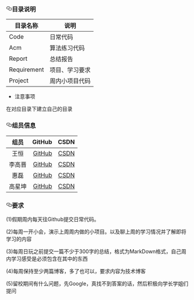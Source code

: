 <article class="markdown-body entry-content p-5" itemprop="text"><h3><a id="user-content-目录说明" class="anchor" aria-hidden="true" href="#目录说明"><svg class="octicon octicon-link" viewBox="0 0 16 16" version="1.1" width="16" height="16" aria-hidden="true"><path fill-rule="evenodd" d="M4 9h1v1H4c-1.5 0-3-1.69-3-3.5S2.55 3 4 3h4c1.45 0 3 1.69 3 3.5 0 1.41-.91 2.72-2 3.25V8.59c.58-.45 1-1.27 1-2.09C10 5.22 8.98 4 8 4H4c-.98 0-2 1.22-2 2.5S3 9 4 9zm9-3h-1v1h1c1 0 2 1.22 2 2.5S13.98 12 13 12H9c-.98 0-2-1.22-2-2.5 0-.83.42-1.64 1-2.09V6.25c-1.09.53-2 1.84-2 3.25C6 11.31 7.55 13 9 13h4c1.45 0 3-1.69 3-3.5S14.5 6 13 6z"></path></svg></a>目录说明</h3>
<table>
<thead>
<tr>
<th>目录名称</th>
<th>说明</th>
</tr>
</thead>
<tbody>
<tr>
<td>Code</td>
<td>日常代码</td>
</tr>
<tr>
<td>Acm</td>
<td>算法练习代码</td>
</tr>
<tr>
<td>Report</td>
<td>总结报告</td>
</tr>
<tr>
<td>Requirement</td>
<td>项目、学习要求</td>
</tr>
<tr>
<td>Project</td>
<td>周内小项目代码</td>
</tr>
</tbody>
</table>
<ul>
<li>注意事项</li>
</ul>
<p>
在对应目录下建立自己的目录
  
</p>
<h3><a id="user-content-组员信息" class="anchor" aria-hidden="true" href="#组员信息"><svg class="octicon octicon-link" viewBox="0 0 16 16" version="1.1" width="16" height="16" aria-hidden="true"><path fill-rule="evenodd" d="M4 9h1v1H4c-1.5 0-3-1.69-3-3.5S2.55 3 4 3h4c1.45 0 3 1.69 3 3.5 0 1.41-.91 2.72-2 3.25V8.59c.58-.45 1-1.27 1-2.09C10 5.22 8.98 4 8 4H4c-.98 0-2 1.22-2 2.5S3 9 4 9zm9-3h-1v1h1c1 0 2 1.22 2 2.5S13.98 12 13 12H9c-.98 0-2-1.22-2-2.5 0-.83.42-1.64 1-2.09V6.25c-1.09.53-2 1.84-2 3.25C6 11.31 7.55 13 9 13h4c1.45 0 3-1.69 3-3.5S14.5 6 13 6z"></path></svg></a>组员信息</h3>
<table>
<thead>
<tr>
<th align="center">组员</th>
<th align="right">GitHub</th>
<th align="right">CSDN</th>
</tr>
</thead>
<tbody>
<tr>
<td align="center">王恒</td>
<td align="right"><a href="https://github.com/wobushimotou">GitHub</a></td>
<td align="right"><a href="https://blog.csdn.net/wobushimotou" rel="nofollow">CSDN</a></td>
</tr>
<tr>
<td align="center">李高晋</td>
<td align="right"><a href="https://github.com/lgjh123">GitHub</a></td>
<td align="right"><a href="https://blog.csdn.net/DownloadV" rel="nofollow">CSDN</a></td>
</tr>
<tr>
<td align="center">惠磊</td>
<td align="right"><a href="https://github.com/HhTtLllL">GitHub</a></td>
<td align="right"><a href="https://me.csdn.net/qq_43701555" rel="nofollow">CSDN</a></td>
</tr>
<tr>
<td align="center">高星坤</td>
<td align="right"><a href="https://github.com/g1050">GitHub</a></td>
<td align="right"><a href="https://me.csdn.net/weixin_43812622" rel="nofollow">CSDN</a></td>
</tr>
</tbody>
</table>
<h3><a id="user-content-要求" class="anchor" aria-hidden="true" href="#要求"><svg class="octicon octicon-link" viewBox="0 0 16 16" version="1.1" width="16" height="16" aria-hidden="true"><path fill-rule="evenodd" d="M4 9h1v1H4c-1.5 0-3-1.69-3-3.5S2.55 3 4 3h4c1.45 0 3 1.69 3 3.5 0 1.41-.91 2.72-2 3.25V8.59c.58-.45 1-1.27 1-2.09C10 5.22 8.98 4 8 4H4c-.98 0-2 1.22-2 2.5S3 9 4 9zm9-3h-1v1h1c1 0 2 1.22 2 2.5S13.98 12 13 12H9c-.98 0-2-1.22-2-2.5 0-.83.42-1.64 1-2.09V6.25c-1.09.53-2 1.84-2 3.25C6 11.31 7.55 13 9 13h4c1.45 0 3-1.69 3-3.5S14.5 6 13 6z"></path></svg></a>要求</h3>
<p> (1)假期周内每天往Github提交日常代码。</p>
<p> (2)每周一开小会，演示上周周内做的小项目。以及聊上周的学习情况并了解即将学习的内容</p>
<p> (3)每周日玩之前提交一篇不少于300字的总结，格式为MarkDown格式，自己周内学习感受是必须包含在其中的东西</p>
<p> (4)每周保持至少两篇博客，多了也可以，要求内容为技术博客</p>
<p> (5)留校期间有什么问题，先Google，真找不到答案的话，然后积极向学长学姐们提问</p>
</article>
